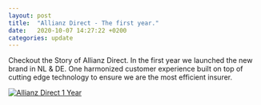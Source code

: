```yaml
---
layout: post
title:  "Allianz Direct - The first year."
date:   2020-10-07 14:27:22 +0200
categories: update
---
```

Checkout the Story of Allianz Direct. In the first year we launched the new brand in NL & DE. One harmonized customer experience built on top of cutting edge technology to ensure we are the most efficient insurer. 

[![Allianz Direct 1 Year](http://img.youtube.com/vi/8YxSMtpo7oo/0.jpg)](http://www.youtube.com/watch?v=8YxSMtpo7oo "Allianz Direct 1 Year")
